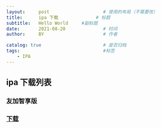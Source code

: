 ```yaml
---
layout:     post   				    # 使用的布局（不需要改）
title:      ipa 下载				# 标题 
subtitle:   Hello World     #副标题
date:       2021-08-20				# 时间
author:     BY 						# 作者

catalog: true 						# 是否归档
tags:								#标签
    - IPA
---
```


## ipa 下载列表
  ### 友加智享版
  ### [下载](https://gitee.com/123abc456/youjiazhixiangbanipa/raw/master/manifest.plist)
